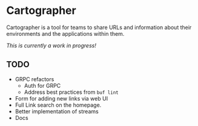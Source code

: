 # Cartographer

Cartographer is a tool for teams to share URLs and information about their environments and the applications within them.

*This is currently a work in progress!*

## TODO
* GRPC refactors
  * Auth for GRPC
  * Address best practices from `buf lint`
* Form for adding new links via web UI
* Full Link search on the homepage.
* Better implementation of streams 
* Docs
